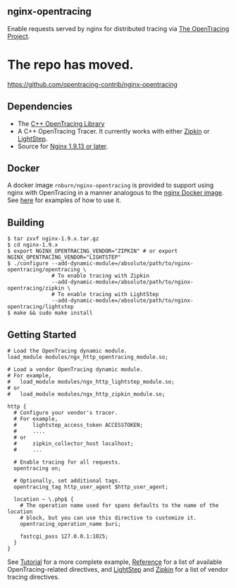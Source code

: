 nginx-opentracing
-----------------

Enable requests served by nginx for distributed tracing via [The OpenTracing Project](opentracing.io).

# The repo has moved.

https://github.com/opentracing-contrib/nginx-opentracing

Dependencies
------------
- The [C++ OpenTracing Library](https://github.com/opentracing/opentracing-cpp)
- A C++ OpenTracing Tracer. It currently works with either
[Zipkin](https://github.com/rnburn/zipkin-cpp-opentracing) or
[LightStep](https://github.com/lightstep/lightstep-tracer-cpp).
- Source for [Nginx 1.9.13 or later](http://nginx.org/).

Docker
------------
A docker image `rnburn/nginx-opentracing` is provided to support using nginx with OpenTracing
in a manner analogous to the [nginx Docker image](https://hub.docker.com/_/nginx/). 
See [here](example/) for examples of how to use it.

Building
--------
```
$ tar zxvf nginx-1.9.x.tar.gz
$ cd nginx-1.9.x
$ export NGINX_OPENTRACING_VENDOR="ZIPKIN" # or export NGINX_OPENTRACING_VENDOR="LIGHTSTEP"
$ ./configure --add-dynamic-module=/absolute/path/to/nginx-opentracing/opentracing \
              # To enable tracing with Zipkin
              --add-dynamic-module=/absolute/path/to/nginx-opentracing/zipkin \  
              # To enable tracing with LightStep
              --add-dynamic-module=/absolute/path/to/nginx-opentracing/lightstep
$ make && sudo make install
```


Getting Started
---------------
```
# Load the OpenTracing dynamic module.
load_module modules/ngx_http_opentracing_module.so;

# Load a vendor OpenTracing dynamic module.
# For example,
#   load_module modules/ngx_http_lightstep_module.so;
# or
#   load_module modules/ngx_http_zipkin_module.so;

http {
  # Configure your vendor's tracer.
  # For example,
  #     lightstep_access_token ACCESSTOKEN;
  #     ....
  # or
  #     zipkin_collector_host localhost;
  #     ...

  # Enable tracing for all requests.
  opentracing on;

  # Optionally, set additional tags.
  opentracing_tag http_user_agent $http_user_agent;

  location ~ \.php$ {
    # The operation name used for spans defaults to the name of the location
    # block, but you can use this directive to customize it.
    opentracing_operation_name $uri;

    fastcgi_pass 127.0.0.1:1025;
  }
}
```

See [Tutorial](doc/Tutorial.md) for a more complete example, [Reference](doc/Directives.md)
for a list of available OpenTracing-related directives, and [LightStep](lightstep/doc/Directives.md)
and [Zipkin](zipkin/doc/Directives.md) for a list of vendor tracing directives.

